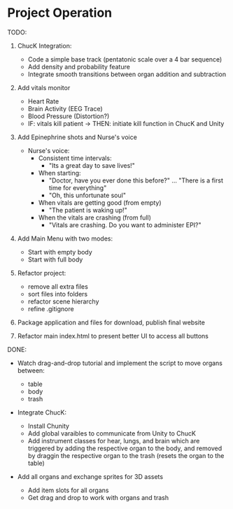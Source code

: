 # Project **Operation**

TODO:

1. ChucK Integration:

   - Code a simple base track (pentatonic scale over a 4 bar sequence)
   - Add density and probability feature
   - Integrate smooth transitions between organ addition and subtraction

2. Add vitals monitor
   - Heart Rate
   - Brain Activity (EEG Trace)
   - Blood Pressure (Distortion?)
   - IF: vitals kill patient -> THEN: initiate kill function in ChucK and Unity
3. Add Epinephrine shots and Nurse's voice
   - Nurse's voice:
     - Consistent time intervals:
       - "Its a great day to save lives!"
     - When starting:
       - "Doctor, have you ever done this before?" ... "There is a first time for everything"
       - "Oh, this unfortunate soul"
     - When vitals are getting good (from empty)
       - "The patient is waking up!"
     - When the vitals are crashing (from full)
       - "Vitals are crashing. Do you want to administer EPI?"
4. Add Main Menu with two modes:
   - Start with empty body
   - Start with full body
5. Refactor project:
   - remove all extra files
   - sort files into folders
   - refactor scene hierarchy
   - refine .gitignore
6. Package application and files for download, publish final website
7. Refactor main index.html to present better UI to access all buttons

DONE:

- Watch drag-and-drop tutorial and implement the script to move organs between:
  - table
  - body
  - trash
- Integrate ChucK:
  - Install Chunity
  - Add global varaibles to communicate from Unity to ChucK
  - Add instrument classes for hear, lungs, and brain which are triggered by adding the respective organ to the body, and removed by draggin the respective organ to the trash (resets the organ to the table)
- Add all organs and exchange sprites for 3D assets

  - Add item slots for all organs
  - Get drag and drop to work with organs and trash
